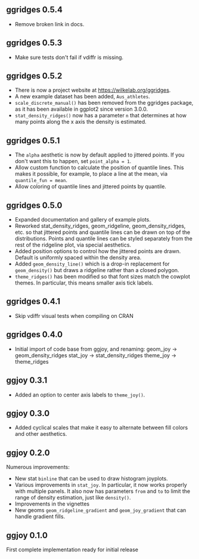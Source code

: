 ggridges 0.5.4
----------------------------------------------------------------
- Remove broken link in docs.

ggridges 0.5.3
----------------------------------------------------------------
- Make sure tests don't fail if vdiffr is missing.

ggridges 0.5.2
----------------------------------------------------------------
- There is now a project website at https://wilkelab.org/ggridges.
- A new example dataset has been added, `Aus_athletes`.
- `scale_discrete_manual()` has been removed from the ggridges package,
  as it has been available in ggplot2 since version 3.0.0.
- `stat_density_ridges()` now has a parameter `n` that determines at how many
  points along the x axis the density is estimated.

ggridges 0.5.1
----------------------------------------------------------------
- The `alpha` aesthetic is now by default applied to jittered points. If you don't
  want this to happen, set `point_alpha = 1`.
- Allow custom function to calculate the position of quantile lines. This makes
  it possible, for example, to place a line at the mean, via `quantile_fun = mean`.
- Allow coloring of quantile lines and jittered points by quantile.

ggridges 0.5.0
----------------------------------------------------------------
- Expanded documentation and gallery of example plots.
- Reworked stat_density_ridges, geom_ridgeline, geom_density_ridges,
  etc. so that jittered points and quantile lines can be drawn
  on top of the distributions. Points and quantile lines can be
  styled separately from the rest of the ridgeline plot, via
  special aesthetics.
- Added position options to control how the jittered points are drawn.
  Default is uniformly spaced within the density area.
- Added `geom_density_line()` which is a drop-in replacement for
  `geom_density()` but draws a ridgeline rather than a closed
  polygon.
- `theme_ridges()` has been modified so that font sizes match the cowplot
  themes. In particular, this means smaller axis tick labels.

ggridges 0.4.1
----------------------------------------------------------------
- Skip vdiffr visual tests when compiling on CRAN

ggridges 0.4.0
----------------------------------------------------------------
- Initial import of code base from ggjoy, and renaming:
  geom_joy -> geom_density_ridges
  stat_joy -> stat_density_ridges
  theme_joy -> theme_ridges

ggjoy 0.3.1
----------------------------------------------------------------
- Added an option to center axis labels to `theme_joy()`.

ggjoy 0.3.0
----------------------------------------------------------------
- Added cyclical scales that make it easy to alternate between fill colors
  and other aesthetics.

ggjoy 0.2.0
----------------------------------------------------------------
Numerous improvements:
- New stat `binline` that can be used to draw histogram joyplots.
- Various improvements in `stat_joy`. In particular, it now works properly
  with multiple panels. It also now has parameters `from` and `to` to limit the
  range of density estimation, just like `density()`.
- Improvements in the vignettes
- New geoms `geom_ridgeline_gradient` and `geom_joy_gradient` that can handle gradient fills.

ggjoy 0.1.0
----------------------------------------------------------------
First complete implementation ready for initial release
